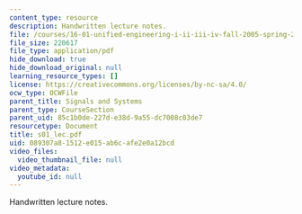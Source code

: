 ```yaml
---
content_type: resource
description: Handwritten lecture notes.
file: /courses/16-01-unified-engineering-i-ii-iii-iv-fall-2005-spring-2006/089307a81512e015ab6cafe2e0a12bcd_s01_lec.pdf
file_size: 220617
file_type: application/pdf
hide_download: true
hide_download_original: null
learning_resource_types: []
license: https://creativecommons.org/licenses/by-nc-sa/4.0/
ocw_type: OCWFile
parent_title: Signals and Systems
parent_type: CourseSection
parent_uid: 85c1b0de-227d-e38d-9a55-dc7008c03de7
resourcetype: Document
title: s01_lec.pdf
uid: 089307a8-1512-e015-ab6c-afe2e0a12bcd
video_files:
  video_thumbnail_file: null
video_metadata:
  youtube_id: null
---
```

Handwritten lecture notes.